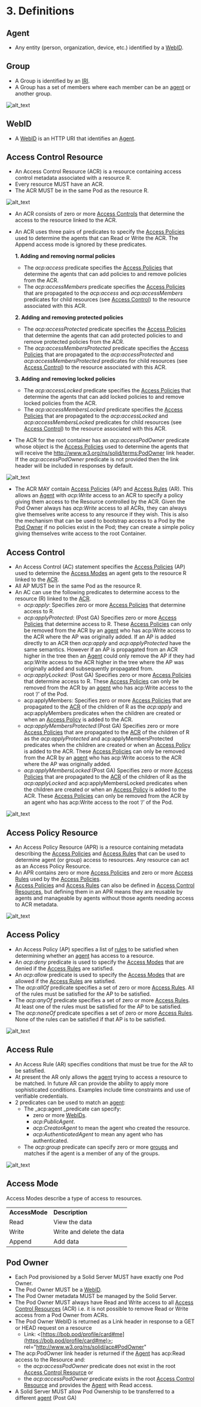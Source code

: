 # 3. Definitions

## Agent

*   Any entity (person, organization, device, etc.) identified by a [WebID](#webid).

## Group

*   A Group is identified by an [IRI](https://en.wikipedia.org/wiki/Internationalized_Resource_Identifier).
*   A Group has a set of members where each member can be an [agent](#agent) or another group. 

![alt_text](diagrams/group.svg "image_tooltip")

## WebID

*   A [WebID](https://dvcs.w3.org/hg/WebID/raw-file/tip/spec/identity-respec.html) is an HTTP URI that identifies an [Agent](#agent). 

## Access Control Resource

*   An Access Control Resource (ACR) is a resource containing access control metadata associated with a resource R.
*   Every resource MUST have an ACR.
*   The ACR MUST be in the same Pod as the resource R.

![alt_text](diagrams/resource-acr.svg "image_tooltip")

*   An ACR consists of zero or more [Access Controls](#access-control) that determine the access to the resource linked to the ACR.
*   An ACR uses three pairs of predicates to specify the [Access Policies](#access-policy) used to determine the agents that can Read or Write the ACR. The Append access mode is ignored by these predicates.

    **1. Adding and removing normal policies**

    *   The _acp:access_ predicate specifies the [Access Policies](#access-policy) that determine the agents that can add policies to and remove policies from the ACR.
    *   The _acp:accessMembers_ predicate specifies the [Access Policies](#access-policy) that are propagated to the _acp:access_ and _acp:accessMembers_ predicates for child resources (see [Access Control](#access-control)) to the resource associated with this ACR.

    **2. Adding and removing protected policies**

    *   The _acp:accessProtected_ predicate specifies the [Access Policies](#access-policy) that determine the agents that can add protected policies to and remove protected policies from the ACR.
    *   The _acp:accessMembersProtected_ predicate specifies the  [Access Policies](#access-policy) that are propagated to the _acp:accessProtected_ and _acp:accessMembersProtected_ predicates for child resources (see [Access Control](#access-control)) to the resource associated with this ACR.

    **3. Adding and removing locked policies**

    *   The _acp:accessLocked_ predicate specifies the [Access Policies](#access-policy) that determine the agents that can add locked policies to and remove locked policies from the ACR.
    *   The _acp:accessMembersLocked_ predicate specifies the  [Access Policies](#access-policy) that are propagated to the _acp:accessLocked_ and _acp:accessMembersLocked_ predicates for child resources (see [Access Control](#access-control)) to the resource associated with this ACR.
*   The ACR for the root container has an _acp:accessPodOwner_ predicate whose object is the [Access Policies](#access-policy) used to determine the agents that will receive the http://www.w3.org/ns/solid/terms:PodOwner link header. If the _acp:accessPodOwner_ predicate is not provided then the link header will be included in responses by default.

![alt_text](diagrams/acr-policies.svg "image_tooltip")


*   The ACR MAY contain [Access Policies](#access-policy) (AP) and [Access Rules](#access-rule) (AR). This allows an [Agent](#agent) with _acp:Write_ access to an ACR to specify a policy giving them access to the Resource controlled by the ACR.  Given the Pod Owner always has _acp:Write_ access to all ACRs, they can always give themselves write access to any resource if they wish. This is also the mechanism that can be used to bootstrap access to a Pod by the [Pod Owner](#pod-owner) if no policies exist in the Pod; they can create a simple policy giving themselves write access to the root Container.


## Access Control

*   An Access Control (AC) statement specifies the [Access Policies](#access-policy) (AP) used to determine the [Access Modes](#access-mode) an agent gets to the resource R linked to the [ACR](#access-control-resource).
*   All AP MUST be in the same Pod as the resource R. 
*   An AC can use the following  predicates to determine access to the resource (R) linked to the [ACR](#access-control-resource).
    *   _acp:apply_: Specifies zero or more [Access Policies](#access-policy) that determine access to R.
    *   _acp:applyProtected_: (Post GA) Specifies zero or more [Access Policies](#access-policy) that determine access to R. These [Access Policies](#access-policy) can only be removed from the ACR by an [agent](#agent) who has acp:Write access to the ACR where the AP was originally added. If an AP is added directly to an ACR then _acp:apply_ and _acp:applyProtected_ have the same semantics. However if an AP is propagated from an ACR higher in the tree then an [Agent](#agent) could only remove the AP if they had acp:Write access to the ACR higher in the tree where the AP was originally added and subsequently propagated from.  
    *   _acp:applyLocked_: (Post GA) Specifies zero or more [Access Policies](#access-policy) that determine access to R. These [Access Policies](#access-policy) can only be removed from the ACR by an [agent](#agent) who has acp:Write access to the root ‘/’ of the Pod.
    *   acp:applyMembers: Specifies zero or more [Access Policies](#access-policy) that are propagated to the [ACR](#access-control-resource) of the children of R as the _acp:apply_ and acp:applyMembers predicates when the children are created or when an [Access Policy](#access-control) is added to the ACR.
    *   _acp:applyMembersProtected_:(Post GA) Specifies zero or more [Access Policies](#access-policy) that are propagated to the [ACR](#access-control-resource) of the children of R as the _acp:applyProtected_ and acp:applyMembersProtected predicates when the children are created or when an [Access Policy](#access-control) is added to the ACR. These [Access Policies](#access-policy) can only be removed from the ACR  by an [agent](#agent) who has acp:Write access to the ACR where the AP was originally added.
    *   _acp:applyMembersLocked_:(Post GA) Specifies zero or more [Access Policies](#access-policy) that are propagated to the [ACR](#access-control-resource) of the children of R as the _acp:applyLocked_ and acp:applyMembersLocked predicates when the children are created or when an [Access Policy](#access-control) is added to the ACR. These [Access Policies](#access-policy) can only be removed from the ACR by an agent who has acp:Write access to the root ‘/’ of the Pod.

![alt_text](diagrams/ac-policies.svg "image_tooltip")

## Access Policy Resource

*   An Access Policy Resource (APR) is a resource containing metadata describing the [Access Policies](#access-policy) and [Access Rules](#access-rule) that can be used to determine agent (or group) access to resources. Any resource can act as an Access Policy Resource.
*   An APR contains zero or more [Access Policies](#access-policy) and zero or more [Access Rules](#access-rule) used by the [Access Policies](#access-policy).
*   [Access Policies](#access-policy) and [Access Rules](#access-rule) can also be defined in [Access Control Resources](#access-control-resource), but defining them in an APR means they are reusable by agents and manageable by agents without those agents needing access to ACR metadata. 

![alt_text](diagrams/apr.svg "image_tooltip")

## Access Policy

*   An Access Policy (AP) specifies a list of [rules](#access-rule) to be satisfied when determining whether an [agent](#agent) has access to a resource. 
*   An _acp:deny_ predicate is used to specify the [Access Modes](#access-mode) that are denied if the [Access Rules](#access-rule) are satisfied.
*   An _acp:allow_ predicate is used to specify the [Access Modes](#access-mode) that are allowed if the [Access Rules](#access-rule) are satisfied.
*   The _acp:allOf_ predicate specifies a set of zero or more [Access Rules](#access-rule). All of the rules must be satisfied for the AP to be satisfied.
*   The _acp:anyOf_ predicate specifies a set of zero or more [Access Rules](#access-rule). At least one of the rules must be satisfied for the AP to be satisfied.
*   The _acp:noneOf_ predicate specifies a set of zero or more [Access Rules](#access-rule). None of the rules can be satisfied if that AP is to be satisfied.

![alt_text](diagrams/ap.svg "image_tooltip")

## Access Rule

*   An Access Rule (AR) specifies conditions that must be true for the AR to be satisfied.
*   At present the AR only allows the [agent](#agent) trying to access a resource to be matched. In future AR can provide the ability to apply more sophisticated conditions. Examples include time constraints and use of verifiable credentials.
*   2 predicates can be used to match an [agent](#agent):
    *   The _acp:agent _predicate can specify:
        *   zero or more [WebIDs](#webid).
        *   _acp:PublicAgent_.
        *   _acp:CreatorAgent_ to mean the agent who created the resource.
        *   _acp:AuthenticatedAgent_ to mean any agent who has authenticated.
    *   The _acp:group_ predicate can specify zero or more [groups](#group) and matches if the agent is a member of any of the groups. 

![alt_text](diagrams/ar.svg "image_tooltip")

## Access Mode

Access Modes describe a type of access to resources.

<table>
  <tr>
   <td><strong>AccessMode</strong>
   </td>
   <td><strong>Description</strong>
   </td>
  </tr>
  <tr>
   <td>Read
   </td>
   <td>View the data
   </td>
  </tr>
  <tr>
   <td>Write
   </td>
   <td>Write and delete the data
   </td>
  </tr>
  <tr>
   <td>Append
   </td>
   <td>Add data
   </td>
  </tr>
</table>

## Pod Owner 

*   Each Pod provisioned by a Solid Server MUST have exactly one Pod Owner.
*   The Pod Owner MUST be a [WebID](#webid).
*   The Pod Owner metadata MUST be managed by the Solid Server.
*   The Pod Owner MUST always have Read and Write access to all [Access Control Resources](#access-control-resource) (ACR) i.e. it is not possible to remove Read or Write access from a Pod Owner from ACRs.
*   The Pod Owner WebID is returned as a Link header in response to a GET or HEAD request on a resource 
    *   Link: &lt;[https://bob.pod/profile/card#me](https://bob.pod/profile/card#me)>; rel="http://www.w3.org/ns/solid/acp#PodOwner"
*   The acp:PodOwner link header is returned if the [Agent](#agent) has acp:Read access to the Resource and:
    *   the _acp:accessPodOwner_ predicate does not exist in the root [Access Control Resource](#access-control-resource) or
    *   the _acp:accessPodOwner_ predicate exists in the root [Access Control Resource](#access-control-resource) and provides the [Agent](#agent) with Read access.
*   A Solid Server MUST allow Pod Ownership to be transferred to a different [agent](#agent) (Post GA)
